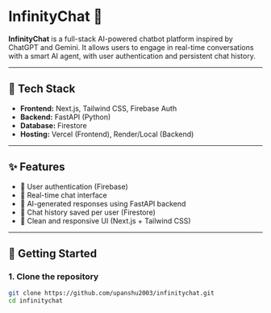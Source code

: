 # InfinityChat 💬

**InfinityChat** is a full-stack AI-powered chatbot platform inspired by ChatGPT and Gemini. It allows users to engage in real-time conversations with a smart AI agent, with user authentication and persistent chat history.

---

## 🔧 Tech Stack

- **Frontend:** Next.js, Tailwind CSS, Firebase Auth
- **Backend:** FastAPI (Python)
- **Database:** Firestore
- **Hosting:** Vercel (Frontend), Render/Local (Backend)

---

## ✨ Features

- 🔐 User authentication (Firebase)
- 💬 Real-time chat interface
- 🧠 AI-generated responses using FastAPI backend
- 📁 Chat history saved per user (Firestore)
- 🎯 Clean and responsive UI (Next.js + Tailwind CSS)

---

## 🚀 Getting Started

### 1. Clone the repository
```bash
git clone https://github.com/upanshu2003/infinitychat.git
cd infinitychat
